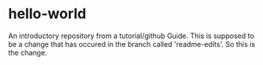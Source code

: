 # hello-world
An introductory repository from a tutorial/github Guide. 
This is supposed to be a change that has occured in the branch called 'readme-edits'. So this is the change. 
